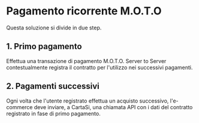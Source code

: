 # Pagamento ricorrente M.O.T.O
Questa soluzione si divide in due step.

## 1. Primo pagamento
Effettua una transazione di pagamento M.O.T.O. Server to Server contestualmente registra il contratto per l'utilizzo nei successivi pagamenti.

## 2. Pagamenti successivi
Ogni volta che l'utente registrato effettua un acquisto successivo, l'e-commerce deve inviare, a CartaSi, una chiamata API con i dati del contratto registrato in fase di primo pagamento.
